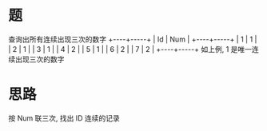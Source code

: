 # 题
查询出所有连续出现三次的数字
+----+-----+
| Id | Num |
+----+-----+
| 1  |  1  |
| 2  |  1  |
| 3  |  1  |
| 4  |  2  |
| 5  |  1  |
| 6  |  2  |
| 7  |  2  |
+----+-----+
如上例, 1 是唯一连续出现三次的数字


# 思路
按 Num 联三次, 找出 ID 连续的记录
